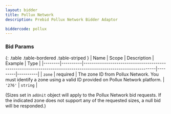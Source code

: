 ```yaml
---
layout: bidder
title: Pollux Network
description: Prebid Pollux Network Bidder Adaptor

biddercode: pollux
---
```



### Bid Params

{: .table .table-bordered .table-striped }
| Name   | Scope    | Description                                                                                                     | Example | Type     |
|--------|----------|-----------------------------------------------------------------------------------------------------------------|---------|----------|
| `zone` | required | The zone ID from Pollux Network. You must identify a zone using a valid ID provided on Pollux Network platform. | `'276'` | `string` |

(Sizes set in `adUnit` object will apply to the Pollux Network bid requests. If the indicated zone does not support any of the requested sizes, a null bid will be responded.)
